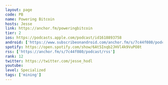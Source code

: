 ```yaml
---
layout: page
code: PB
name: Powering Bitcoin
hosts: Jesse
link: https://anchor.fm/poweringbitcoin
tier: 2
ios: https://podcasts.apple.com/podcast/id1618893758
android: ['https://www.subscribeonandroid.com/anchor.fm/s/7c44f080/podcast/rss']
spotify: https://open.spotify.com/show/6At5Inqb2JHVl4k9VuPO8t
rss: ['https://anchor.fm/s/7c44f080/podcast/rss']
rank: 12
twitter: https://twitter.com/jesse_hodl
youtube: 
level: Specialized
tags: ['mining']
---
```

